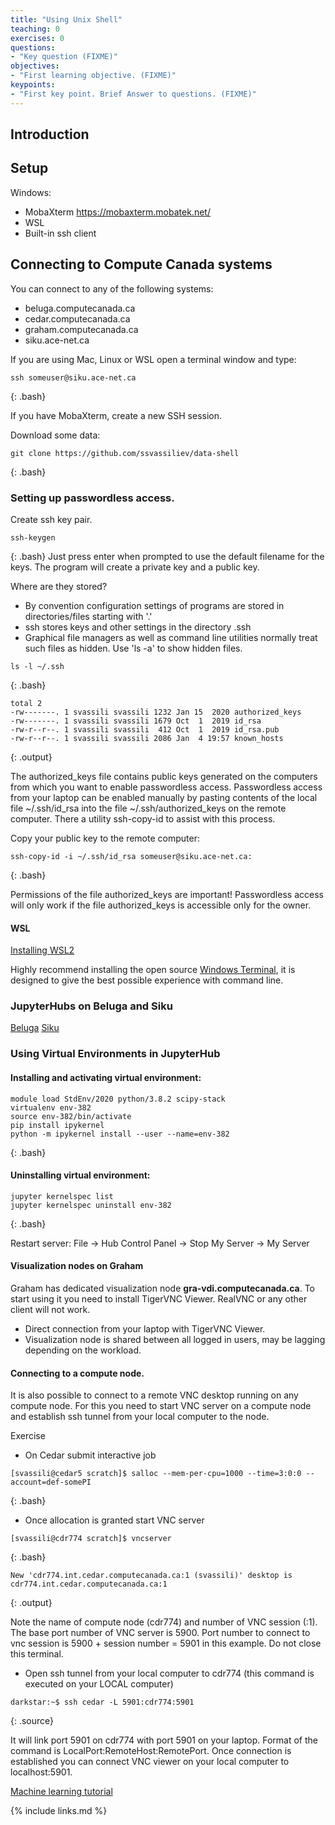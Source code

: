 ```yaml
---
title: "Using Unix Shell"
teaching: 0
exercises: 0
questions:
- "Key question (FIXME)"
objectives:
- "First learning objective. (FIXME)"
keypoints:
- "First key point. Brief Answer to questions. (FIXME)"
---
```


## Introduction

## Setup

Windows:
- MobaXterm https://mobaxterm.mobatek.net/
- WSL
- Built-in ssh client

## Connecting to Compute Canada systems

You can connect to any of the following systems:
- beluga.computecanada.ca
- cedar.computecanada.ca
- graham.computecanada.ca
- siku.ace-net.ca

If you are using Mac, Linux or WSL open a terminal window and type:

~~~
ssh someuser@siku.ace-net.ca
~~~
{: .bash}

If you have MobaXterm, create a new SSH session.


Download some data:
~~~
git clone https://github.com/ssvassiliev/data-shell
~~~
{: .bash}


### Setting up passwordless access.
Create ssh key pair.
~~~
ssh-keygen
~~~
{: .bash}
Just press enter when prompted to use the default filename for the keys. The program will create a private key and a public key.

Where are they stored?

- By convention configuration settings of programs are stored in directories/files starting with '.'
- ssh stores keys and other settings in the directory .ssh
- Graphical file managers as well as command line utilities normally treat such files as hidden. Use 'ls -a' to show hidden files.

~~~
ls -l ~/.ssh
~~~
{: .bash}

~~~
total 2
-rw-------. 1 svassili svassili 1232 Jan 15  2020 authorized_keys
-rw-------. 1 svassili svassili 1679 Oct  1  2019 id_rsa
-rw-r--r--. 1 svassili svassili  412 Oct  1  2019 id_rsa.pub
-rw-r--r--. 1 svassili svassili 2086 Jan  4 19:57 known_hosts
~~~
{: .output}

The authorized_keys file contains public keys generated on the computers from which you want to enable passwordless access. Passwordless access from your laptop can be enabled manually by pasting contents of the local file ~/.ssh/id_rsa into the file ~/.ssh/authorized_keys on the remote computer. There a utility ssh-copy-id to assist with this process.

Copy your public key to the remote computer:

~~~
ssh-copy-id -i ~/.ssh/id_rsa someuser@siku.ace-net.ca:
~~~
{: .bash}

Permissions of the file authorized_keys are important! Passwordless access will only work if the file authorized_keys is accessible only for the owner.

#### WSL
[Installing WSL2](https://www.omgubuntu.co.uk/how-to-install-wsl2-on-windows-10)

Highly recommend installing the open source [Windows Terminal](https://www.microsoft.com/en-ca/p/windows-terminal/9n0dx20hk701),  it is designed to give the best possible experience with command line.

### JupyterHubs on Beluga and Siku
[Beluga](https://jupyterhub.beluga.calculcanada.ca/hub/login)
[Siku](https://services.siku.ace-net.ca/jupyter/hub/spawn)

### Using Virtual Environments in JupyterHub

#### Installing and activating virtual environment:

~~~
module load StdEnv/2020 python/3.8.2 scipy-stack
virtualenv env-382
source env-382/bin/activate
pip install ipykernel
python -m ipykernel install --user --name=env-382
~~~
{: .bash}

#### Uninstalling virtual environment:

~~~
jupyter kernelspec list
jupyter kernelspec uninstall env-382
~~~
{: .bash}

Restart server:
File -> Hub Control Panel -> Stop My Server -> My Server

#### Visualization nodes on Graham
Graham has dedicated visualization node **gra-vdi.computecanada.ca**. To start using it you need to install TigerVNC Viewer. RealVNC or any other client will not work.
- Direct connection from your laptop with TigerVNC Viewer.
- Visualization node is shared between all logged in users, may be lagging depending on the workload.



#### Connecting to a compute node.
It is also possible to connect to a remote VNC desktop running on any compute node. For this you need to start VNC server on a compute node and establish ssh tunnel from your local computer to the node.

Exercise

- On Cedar submit interactive job

~~~
[svassili@cedar5 scratch]$ salloc --mem-per-cpu=1000 --time=3:0:0 --account=def-somePI
~~~
{: .bash}

- Once allocation is granted start VNC server

~~~
[svassili@cdr774 scratch]$ vncserver
~~~
{: .bash}

~~~
New 'cdr774.int.cedar.computecanada.ca:1 (svassili)' desktop is cdr774.int.cedar.computecanada.ca:1
~~~
{: .output}

Note the name of compute node (cdr774) and number of VNC session (:1). The base port number of VNC server is 5900. Port number to connect to vnc session is 5900 + session number = 5901 in this example. Do not close this terminal.
- Open ssh tunnel from your local computer to cdr774 (this command is executed on your LOCAL computer)

~~~
darkstar:~$ ssh cedar -L 5901:cdr774:5901
~~~
{: .source}

It will link port 5901 on cdr774 with port 5901 on your laptop.  Format of the command is LocalPort:RemoteHost:RemotePort. Once connection is established you can connect VNC viewer on your local computer to localhost:5901.

[Machine learning tutorial](
https://docs.computecanada.ca/wiki/Tutoriel_Apprentissage_machine/en)


{% include links.md %}
